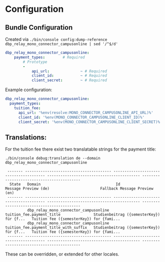 # Configuration

## Bundle Configuration

Created via `./bin/console config:dump-reference dbp_relay_mono_connector_campusonline | sed '/^$/d'`

```yaml
dbp_relay_mono_connector_campusonline:
    payment_types:        # Required
        # Prototype
        -
            api_url:              ~ # Required
            client_id:            ~ # Required
            client_secret:        ~ # Required
```

Example configuration:

```yaml
dbp_relay_mono_connector_campusonline:
  payment_types:
    tuition_fee:
      api_url: '%env(resolve:MONO_CONNECTOR_CAMPUSONLINE_API_URL)%'
      client_id: '%env(MONO_CONNECTOR_CAMPUSONLINE_CLIENT_ID)%'
      client_secret: '%env(MONO_CONNECTOR_CAMPUSONLINE_CLIENT_SECRET)%'
```

## Translations:

For the tuition fee there exist two translatable strings for the payment title:

`./bin/console debug:translation de --domain dbp_relay_mono_connector_campusonline`

```
 ------- --------------------------------------- --------------------------------------- ------------------------------------------ ------------------------------------------ 
  State   Domain                                  Id                                      Message Preview (de)                       Fallback Message Preview (en)             
 ------- --------------------------------------- --------------------------------------- ------------------------------------------ ------------------------------------------ 
          dbp_relay_mono_connector_campusonline   tuition_fee.payment_title               Studienbeitrag ({semesterKey}) für {f...   Tuition fee ({semesterKey}) for {fami...  
          dbp_relay_mono_connector_campusonline   tuition_fee.payment_title_with_suffix   Studienbeitrag ({semesterKey}) für {f...   Tuition fee ({semesterKey}) for {fami...  
 ------- --------------------------------------- --------------------------------------- ------------------------------------------ ------------------------------------------ 
```

These can be overridden, or extended for other locales.
